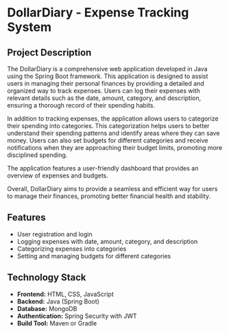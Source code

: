 # DollarDiary - Expense Tracking System

## Project Description

The DollarDiary is a comprehensive web application developed in Java using the Spring Boot framework. This application is designed to assist users in managing their personal finances by providing a detailed and organized way to track expenses. Users can log their expenses with relevant details such as the date, amount, category, and description, ensuring a thorough record of their spending habits. 

In addition to tracking expenses, the application allows users to categorize their spending into categories. This categorization helps users to better understand their spending patterns and identify areas where they can save money. Users can also set budgets for different categories and receive notifications when they are approaching their budget limits, promoting more disciplined spending.

The application features a user-friendly dashboard that provides an overview of expenses and budgets. 

Overall, DollarDiary aims to provide a seamless and efficient way for users to manage their finances, promoting better financial health and stability.

## Features

- User registration and login
- Logging expenses with date, amount, category, and description
- Categorizing expenses into categories
- Setting and managing budgets for different categories

## Technology Stack

- **Frontend:** HTML, CSS, JavaScript 
- **Backend:** Java (Spring Boot)
- **Database:** MongoDB
- **Authentication:** Spring Security with JWT
- **Build Tool:** Maven or Gradle
